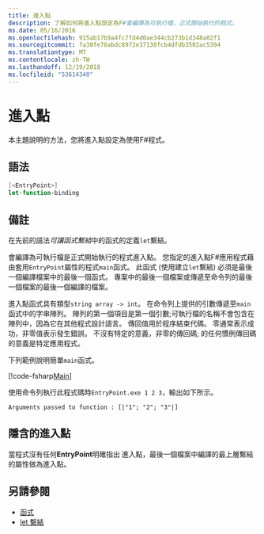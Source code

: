 ```yaml
---
title: 進入點
description: 了解如何將進入點設定為F#會編譯為可執行檔，正式開始執行的程式。
ms.date: 05/16/2016
ms.openlocfilehash: 915ab17b9a4fc7fd4d0ae344cb273b1d348a02f1
ms.sourcegitcommit: fa38fe76abdc8972e37138fcb4dfdb3502ac5394
ms.translationtype: MT
ms.contentlocale: zh-TW
ms.lasthandoff: 12/19/2018
ms.locfileid: "53614340"
---
```

# <a name="entry-point"></a>進入點

本主題說明的方法，您將進入點設定為使用F#程式。

## <a name="syntax"></a>語法

```fsharp
[<EntryPoint>]
let-function-binding
```

## <a name="remarks"></a>備註

在先前的語法*可讓函式繫結*中的函式的定義`let`繫結。

會編譯為可執行檔是正式開始執行的程式進入點。 您指定的進入點F#應用程式藉由套用`EntryPoint`屬性的程式`main`函式。 此函式 (使用建立`let`繫結) 必須是最後一個編譯檔案中的最後一個函式。 專案中的最後一個檔案或傳遞至命令列的最後一個檔案的最後一個編譯的檔案。

進入點函式具有類型`string array -> int`。 在命令列上提供的引數傳遞至`main`函式中的字串陣列。 陣列的第一個項目是第一個引數;可執行檔的名稱不會包含在陣列中，因為它在其他程式設計語言。 傳回值用於程序結束代碼。 零通常表示成功，非零值表示發生錯誤。 不沒有特定的意義，非零的傳回碼; 的任何慣例傳回碼的意義是特定應用程式。

下列範例說明簡單`main`函式。

[!code-fsharp[Main](../../../../samples/snippets/fsharp/entry-point/snippet501.fs)]

使用命令列執行此程式碼時`EntryPoint.exe 1 2 3`，輸出如下所示。

```console
Arguments passed to function : [|"1"; "2"; "3"|]
```

## <a name="implicit-entry-point"></a>隱含的進入點

當程式沒有任何**EntryPoint**明確指出 進入點，最後一個檔案中編譯的最上層繫結的屬性做為進入點。

## <a name="see-also"></a>另請參閱

- [函式](index.md)
- [let 繫結](let-bindings.md)
